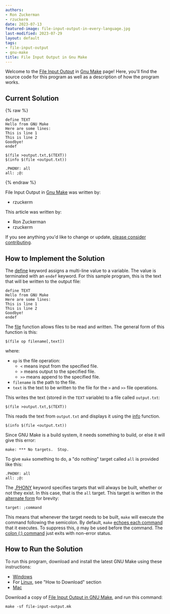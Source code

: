 ```yaml
---
authors:
- Ron Zuckerman
- rzuckerm
date: 2023-07-13
featured-image: file-input-output-in-every-language.jpg
last-modified: 2023-07-29
layout: default
tags:
- file-input-output
- gnu-make
title: File Input Output in Gnu Make
---
```


Welcome to the [File Input Output](https://sampleprograms.io/projects/file-input-output) in [Gnu Make](https://sampleprograms.io/languages/gnu-make) page! Here, you'll find the source code for this program as well as a description of how the program works.

## Current Solution

{% raw %}

```gnu_make
define TEXT
Hello from GNU Make
Here are some lines:
This is line 1
This is line 2
Goodbye!
endef

$(file >output.txt,$(TEXT))
$(info $(file <output.txt))

.PHONY: all
all: ;@:

```

{% endraw %}

File Input Output in [Gnu Make](https://sampleprograms.io/languages/gnu-make) was written by:

- rzuckerm

This article was written by:

- Ron Zuckerman
- rzuckerm

If you see anything you'd like to change or update, [please consider contributing](https://github.com/TheRenegadeCoder/sample-programs).

## How to Implement the Solution

The [define][1] keyword assigns a multi-line value to a variable. The value
is terminated with an `endef` keyword. For this sample program, this is the
text that will be written to the output file:

```make
define TEXT
Hello from GNU Make
Here are some lines:
This is line 1
This is line 2
Goodbye!
endef
```

The [file][2] function allows files to be read and written. The general form
of this function is this:

```make
$(file op filename[,text])
```

where:

* `op` is the file operation:
  * `<` means input from the specified file.
  * `>` means output to the specified file.
  * `>>` means append to the specified file.
* `filename` is the path to the file.
* `text` is the text to be written to the file for the `>` and `>>` file
  operations.

This writes the text (stored in the `TEXT` variable) to a file called
`output.txt`:

```make
$(file >output.txt,$(TEXT))
```

This reads the text from `output.txt` and displays it using the [info][3]
function.

```make
$(info $(file <output.txt))
```

Since GNU Make is a build system, it needs something to build, or else it will
give this error:

```
make: *** No targets.  Stop.
```

To give `make` something to do, a "do nothing" target called `all` is provided
like this:

```make
.PHONY: all
all: ;@:
```

The [.PHONY][4] keyword specifies targets that will always be built, whether or
not they exist. In this case, that is the `all` target. This target is written
in the [alternate form][5] for brevity:

```make
target: ;command
```

This means that whenever the target needs to be built, `make` will execute the
command following the semicolon. By default, `make` [echoes each command][6]
that it executes. To suppress this, `@` may be used before the command. The
[colon (:) command][7] just exits with non-error status.


[1]: https://www.gnu.org/software/make/manual/html_node/Multi_002dLine.html
[2]: https://www.gnu.org/software/make/manual/html_node/File-Function.html
[3]: https://www.gnu.org/software/make/manual/html_node/Make-Control-Functions.html
[4]: https://www.gnu.org/software/make/manual/html_node/Phony-Targets.html
[5]: https://www.gnu.org/software/make/manual/html_node/Rule-Syntax.html
[6]: https://www.gnu.org/software/make/manual/html_node/Echoing.html
[7]: https://man7.org/linux/man-pages/man1/colon.1p.html


## How to Run the Solution

To run this program, download and install the latest GNU Make using these
instructions:

* [Windows][8]
* For [Linux][9], see "How to Download" section
* [Mac][10]

Download a copy of [File Input Output in GNU Make][11], and run this command:

```
make -sf file-input-output.mk
```

[8]: https://leangaurav.medium.com/how-to-setup-install-gnu-make-on-windows-324480f1da69
[9]: https://www.incredibuild.com/integrations/gnu-make
[10]: https://formulae.brew.sh/formula/make
[11]: https://github.com/TheRenegadeCoder/sample-programs/blob/main/archive/g/gnu-make/file-input-output.mk
